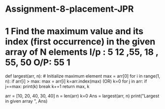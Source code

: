 # Assignment-8-placement-JPR
# 1 Find the maximum value and its index (first occurrence) in the given array of N elements I/p : 5   12 ,55, 18 , 55, 50 O/P: 55 1
def largest(arr, n):
    # Initialize maximum element
    max = arr[0]
    for i in range(1, n):
        if arr[i] > max:
            max = arr[i]
    k=arr.index(max)
         (OR)
    k=0
    for j in arr:
        if j==max:
          print(k)
          break
        k+=1
    return max, k

arr = [10, 20, 40, 30, 40]
n = len(arr)
k=0
Ans = largest(arr, n)
print("Largest in given array ", Ans)
